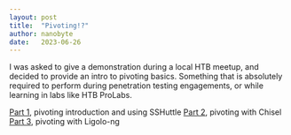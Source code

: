 ```yaml
---
layout: post
title:  "Pivoting!?"
author: nanobyte
date:   2023-06-26
---
```


I was asked to give a demonstration during a local HTB meetup, and decided to provide an intro to pivoting basics. Something that is absolutely required to perform during penetration testing engagements, or while learning in labs like HTB ProLabs.

[Part 1](https://nanobytesecurity.com/2023/06/26/pivoting-basics-part1.html), pivoting introduction and using SSHuttle
[Part 2](https://nanobytesecurity.com/2023/06/26/chisel-pivoting-part2.html), pivoting with Chisel
[Part 3](https://nanobytesecurity.com/2023/06/26/ligolo-pivoting-part3.html), pivoting with Ligolo-ng
